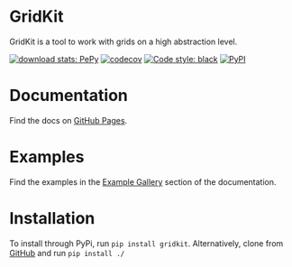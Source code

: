 GridKit
=======

GridKit is a tool to work with grids on a high abstraction level.

[![download stats: PePy](https://static.pepy.tech/personalized-badge/gridkit?period=total&units=international_system&left_color=grey&right_color=blue&left_text=Downloads)](https://pepy.tech/project/gridkit)
[![codecov](https://codecov.io/gh/tmillenaar/GridKit/branch/main/graph/badge.svg?token=23BKSMAHM1)](https://codecov.io/gh/tmillenaar/GridKit)
[![Code style: black](https://img.shields.io/badge/code%20style-black-000000.svg)](https://github.com/psf/black)
[![PyPI](https://badge.fury.io/py/gridkit.svg)](https://pypi.org/project/gridkit/)

Documentation
=============
Find the docs on [GitHub Pages](https://tmillenaar.github.io/GridKit).

Examples
========
Find the examples in the [Example Gallery](https://tmillenaar.github.io/GridKit/example_gallery/index.html) section of the documentation.

Installation
============
To install through PyPi, run `pip install gridkit`.
Alternatively, clone from [GitHub](https://github.com/tmillenaar/GridKit) and run 
`pip install ./`
